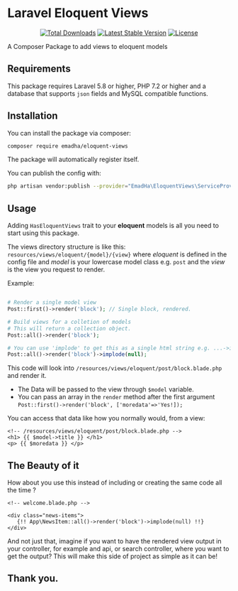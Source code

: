 # Laravel Eloquent Views 
<p align="center">
<a href="https://packagist.org/packages/emadha/eloquent-views"><img src="https://poser.pugx.org/emadha/eloquent-views/d/total.svg" alt="Total Downloads"></a>
<a href="https://packagist.org/packages/emadha/eloquent-views"><img src="https://poser.pugx.org/emadha/eloquent-views/v/stable.svg" alt="Latest Stable Version"></a>
<a href="https://packagist.org/packages/emadha/eloquent-views"><img src="https://poser.pugx.org/emadha/eloquent-views/license.svg" alt="License"></a>
</p>
A Composer Package to add views to eloquent models

## Requirements

This package requires Laravel 5.8 or higher, PHP 7.2 or higher and a database that supports `json` fields and MySQL compatible functions.

## Installation

You can install the package via composer:

``` bash
composer require emadha/eloquent-views
```

The package will automatically register itself.

You can publish the config with:

``` bash
php artisan vendor:publish --provider="EmadHa\EloquentViews\ServiceProvider" --tag="config"
```

## Usage
Adding `HasEloquentViews` trait to your **eloquent** models is all you need to start using this package.

The views directory structure is like this: `resources/views/eloquent/{model}/{view}` where *eloquent* is defined in the config file and *model* is your lowercase model class e.g. `post` and the *view* is the view you request to render.

Example:

```php

# Render a single model view
Post::first()->render('block'); // Single block, rendered.

# Build views for a colletion of models
# This will return a collection object.
Post::all()->render('block');

# You can use 'implode' to get this as a single html string e.g. ...->implode(null);
Post::all()->render('block')->implode(null);
```
This code will look into `/resources/views/eloquent/post/block.blade.php` and render it.

- The Data will be passed to the view through `$model` variable.
- You can pass an array in the `render` method after the first argument `Post::first()->render('block', ['moredata'=>'Yes!]);`

You can access that data like how you normally would, from a view:

```blade
<!-- /resources/views/eloquent/post/block.blade.php -->
<h1> {{ $model->title }} </h1>
<p> {{ $moredata }} </p>
``` 


## The Beauty of it

How about you use this instead of including or creating the same code all the time ?
```blade
<!-- welcome.blade.php -->

<div class="news-items">
   {!! App\NewsItem::all()->render('block')->implode(null) !!}
</div>
```

And not just that, imagine if you want to have the rendered view output in your controller, for example and api, or search controller, where you want to get the output? This will make this side of project as simple as it can be!

## Thank you. 